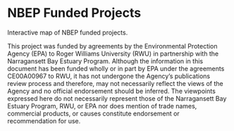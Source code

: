 # NBEP Funded Projects
Interactive map of NBEP funded projects.

This project was funded by agreements by the Environmental Protection Agency (EPA) to Roger Williams University (RWU) in partnership with the Narragansett Bay Estuary Program. Although the information in this document has been funded wholly or in part by EPA under the agreements CE00A00967 to RWU, it has not undergone the Agency’s publications review process and therefore, may not necessarily reflect the views of the Agency and no official endorsement should be inferred. The viewpoints expressed here do not necessarily represent those of the Narragansett Bay Estuary Program, RWU, or EPA nor does mention of trade names, commercial products, or causes constitute endorsement or recommendation for use.
